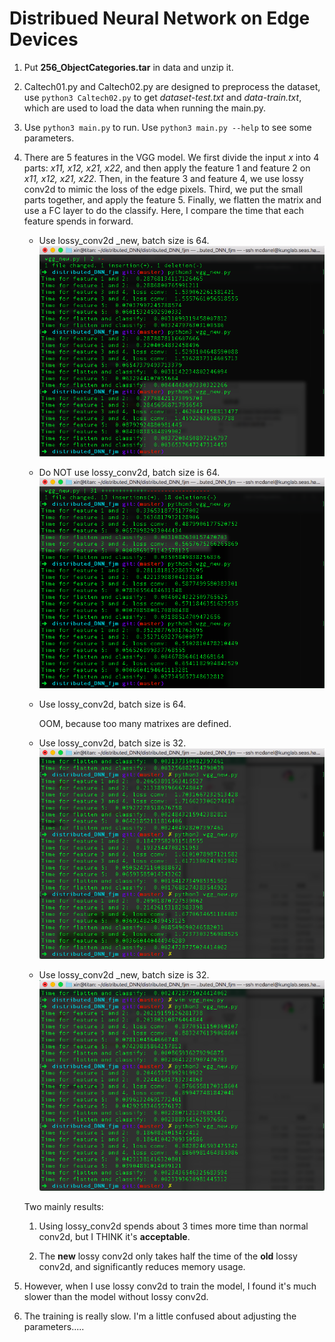 # Distribued Neural Network on Edge Devices

1. Put **256_ObjectCategories.tar** in data and unzip it.

2. Caltech01.py and Caltech02.py are designed to preprocess the dataset, use ```python3 Caltech02.py``` to get *dataset-test.txt* and *data-train.txt*, which are used to load the data when running the main.py.

3. Use ```python3 main.py``` to run. Use ```python3 main.py --help``` to see some parameters.

4. There are 5 features in the VGG model. We first divide the input *x* into 4 parts: *x11, x12, x21, x22*, and then apply the feature 1 and feature 2 on *x11, x12, x21, x22*. Then, in the feature 3 and feature 4, we use lossy conv2d to mimic the loss of the edge pixels. Third, we put the small parts together, and apply the feature 5. Finally, we flatten the matrix and use a FC layer to do the classify. Here, I compare the time that each feature spends in forward.
	
	+ Use lossy_conv2d _new, batch size is 64.
	![](results/layer_time/new_lossy_conv.png)
	
	+ Do NOT use lossy_conv2d, batch size is 64.
	![](results/layer_time/no_lossy_conv.png)
	
	+ Use lossy_conv2d, batch size is 64.
	
		OOM, because too many matrixes are defined.
		
	+ Use lossy_conv2d, batch size is 32.
	![](results/layer_time/old_lossy_conv_32.png)
	
	+ Use lossy_conv2d _new, batch size is 32.
	![](results/layer_time/new_lossy_conv_32.png)
	
	
	Two mainly results:
	
	1. Using lossy_conv2d spends about 3 times more time than normal conv2d, but I THINK it's **acceptable**.
	
	2. The **new** lossy conv2d only takes half the time of the **old** lossy conv2d, and significantly reduces memory usage.

5. However, when I use lossy conv2d to train the model, I found it's much slower than the model without lossy conv2d. 


6. The training is really slow. I'm a little confused about adjusting the parameters.....
	
	
